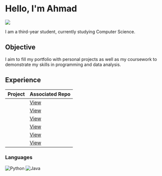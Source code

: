 # Hello, I'm Ahmad

<a href="www.linkedin.com/in/ahmad-afroz-4920aa218/"><img src="https://img.shields.io/badge/-LinkedIn-0072b1?&style=for-the-badge&logo=linkedin&logoColor=white" /></a>

I am a third-year student, currently studying Computer Science.

## Objective

I aim to fill my portfolio with personal projects as well as my coursework to demonstrate my skills in programming and data analysis.

## Experience

| Project | Associated Repo     |
| ------- | ------------------- |
|         | <a href="">View</a> |
|         | <a href="">View</a> |
|         | <a href="">View</a> |
|         | <a href="">View</a> |
|         | <a href="">View</a> |
|         | <a href="">View</a> |

### Languages

![Python](https://img.shields.io/badge/language-Python-3776AB?logo=python&logoColor=white)
![Java](https://img.shields.io/badge/language-Java-007396?logo=java&logoColor=white)
